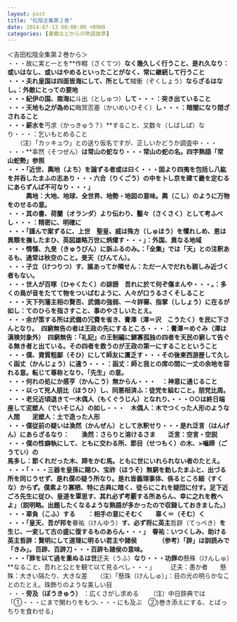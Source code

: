 ```yaml
---
layout: post
title: "松陰全集第２巻"
date: 2014-07-13 00:00:00 +0900
categories: [書籍などからの熟語抜萃]
---
```


＜吉田松陰全集第２巻から＞  
・・・故に実と一とを**作輟（さくてつ）**なく幾久しく行うこと、是れ久なり：或いはなし、或いはやめるといったことがなく、常に継続して行うこと  
・・・夫れ皇国は四面皆海にして、所として**賊衝（ぞくしょう）**ならざるはなし。：外敵にとっての要地  
・・・紀伊の国、南海に**斗出（としゅつ）**して・・・：突き出ていること  
・・・天地も之が為めに**晦冥否塞（かいめいひそく）**し・・・：暗闇になり閉ざされること  
・・・薪水を**丐求（かっきゅう？）**すること、又数々（しばしば）なり・・・：乞いもとめること  
　　（注）「カッキュウ」との送り仮名ですが、正しいかどうか調査中・・・  
・・・**率然（そつぜん）**は常山の蛇なり・・・常山の蛇の名。四字熟語「常山蛇勢」参照  
・・・「近世、**輿地（よち）**を論ずる者或は曰く・・・固より四夷を包括し八紘を并呑したまふの志あり・・・六合（りくごう）の中を卜し京を建て畿を定むるにあらずんば不可なり・・・」  
　　　輿地：大地、地球、全世界、地勢・地図の意味。輿（こし）のように万物をのせるの意。  
・・・其の書、荷蘭（オランダ）より伝わり、**鑿々（さくさく）**として考ふべし・・・：精密に、明確に  
・・・「謹んで案ずるに、上世　聖皇、威は**殊方（しゅほう）**を懼れしめ、恩は異類を撫したまひ、英図雄略万世に炳燿す・・・」：外国、異なる地域  
・・・情懐、**九旻（きゅうびん）**に訴ふるのみ。：「全集」では「天」との注釈あるも、通常は秋空のこと。旻天（びんてん）。  
・・・**孑立（けつりつ）**す、誰あってか隣せん：ただ一人でだれも親しみ近づく者もない。  
・・・世人が**百啄（ひゃくたく）の誹謗**　吾れに於て何ぞ傷まんや・・・。：多くの鳥が音をたてて物をついばむように、人々が口うるさくそしること  
・・・天下列藩主相の賢否、武備の強弱、一々詳審、**指掌（ししょう）**に在るが如し：てのひらを指さすこと、事のやさしいたとえ。  
・・・余が策する所は武備の冗費を省き、**膏澤（澤＝沢　こうたく）**を民に下さんとなり。　**四窮無告**の者は王政の先にするところ・・・：膏澤＝めぐみ（澤は漢検対象外）　四窮無告：「礼記」の王制編に鰥寡孤独の四者を天民の窮して告ぐる無き者と出ている。その四者を救うのが王政の第一にすることということ  
・・・僕、資質**粗鄙（そひ）**にして師友に匱乏す・・・その後東西游歴して久しく**函丈（かんじょう）**に違う・・・：函丈：師と我との席の間に一丈の余地を容れる意。転じて尊称となり、「先生」の意。  
・・・何れの処にか**感亨（かんこう）**無からん・・・　：神意に通じること  
・・・以って兇人**朋比（ほうひ）**し、同悪相済ふ：徒党を組むこと。朋党比周。  
・・・老兄近頃退きて一**木偶人（もくぐうじん**）となれり、・・・○○は終日端座して**泥塑人（でいそじん）**の如し・・・　木偶人：木でつくった人形のような人間　　泥塑人：土で造った人形  
・・・僕従前の疑いは**渙然（かんぜん）**として氷釈せり・・・是れ**泛言（はんげん）**にあらざるなり：　　渙然：さらりと溶けるさま　　泛言：空言・空説  
・・・僕の性癖執にして、ともに交わる所、**節目（せつもく）の木**、>**嚙蹄（ごうてい）の  
馬**多し：節くれだった木、蹄をかむ馬。ともに世にいれられない者のたとえ。  
・・・「・・・三器を皇孫に賜ひ、**宝祚（ほうそ**）無窮を勅したまふと、出づる所を同じうせず、是れ僕の疑う所なり。是れ皆義理事体、係るところ細（すくな）からず。僕素より**寡陋**、特に古典に暗く、徒らにこれを**疑団**に付す。足下近ごろ先生に従ひ、皇道を**覃思**す、其れ必ず**考覈**する所あらん、幸に之れを教へよ」（説明略。出題したくなるような熟語が多かったので収録しておきました。）  
・・・**辜負（こふ**）する　　：相手の意にそむく　　辜く＝（そむ）く　  
・・・「皇天、吾が邦を**眷祐（けんゆう）**す、必ず将に英主**哲辟（てっぺき）**を生じ、一変して古の盛に復するものあらん・・・」　眷祐：いつくしみ、助ける　　英主哲辟：賢明にして道理に明るい君主や諸侯　　　　（参考）「辟」は訓読みで「きみ」。百辟、百辟刀・・・百辟も諸侯の意味。  
・・・「罪を以て過を重ぬるは世**迂夫（うふ）**なり・・・功罪の**懸殊（けんしゅ）**なること、吾れと公とを観て以て見るべし・・・」　　　迂夫：愚か者　　懸殊：大きい隔たり、大きな差　　（注）「懸珠（けんしゅ）」：目の光の明らかなことのたとえ。珠飾りのような美しい目  
・・・**旁及（ぼうきゅう）** ：広くさがし求める 　　（注）中日辞典では「①・・・にまで関わりをもつ、・・・にも及ぶ　②)巻き添えにする、とばっちりを食わせる」  